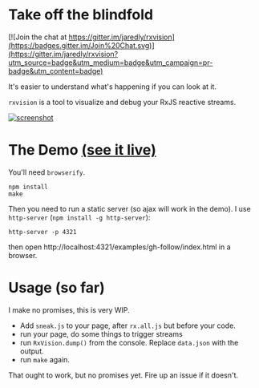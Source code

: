 # Take off the blindfold

[![Join the chat at https://gitter.im/jaredly/rxvision](https://badges.gitter.im/Join%20Chat.svg)](https://gitter.im/jaredly/rxvision?utm_source=badge&utm_medium=badge&utm_campaign=pr-badge&utm_content=badge)

It's easier to understand what's happening if you can look at it.

`rxvision` is a tool to visualize and debug your RxJS reactive streams.

[![screenshot](http://jaredly.github.io/images/pasted-16.png)](https://jaredly.github.io/rxvision)

# The Demo [(see it live)](https://jaredly.github.io/rxvision)

You'll need `browserify`.

```
npm install
make
```

Then you need to run a static server (so ajax will work in the demo). I use
`http-server` (`npm install -g http-server`):

```
http-server -p 4321
```

then open http://localhost:4321/examples/gh-follow/index.html in a browser.

# Usage (so far)
I make no promises, this is very WIP.

- Add `sneak.js` to your page, after `rx.all.js` but before your code.
- run your page, do some things to trigger streams
- run `RxVision.dump()` from the console. Replace `data.json` with the output.
- run `make` again.

That ought to work, but no promises yet. Fire up an issue if it doesn't.




